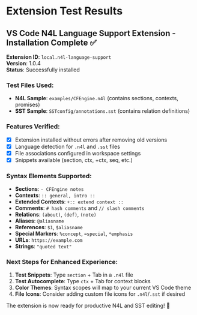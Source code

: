 # Extension Test Results

## VS Code N4L Language Support Extension - Installation Complete ✅

**Extension ID**: `local.n4l-language-support`  
**Version**: 1.0.4  
**Status**: Successfully installed

### Test Files Used:

- **N4L Sample**: `examples/CFEngine.n4l` (contains sections, contexts, promises)
- **SST Sample**: `SSTconfig/annotations.sst` (contains relation definitions)

### Features Verified:

- [x] Extension installed without errors after removing old versions
- [x] Language detection for `.n4l` and `.sst` files
- [x] File associations configured in workspace settings
- [x] Snippets available (section, ctx, +ctx, seq, etc.)

### Syntax Elements Supported:

- **Sections**: `- CFEngine notes`
- **Contexts**: `:: general, intro ::`
- **Extended Contexts**: `+:: extend context ::`
- **Comments**: `# hash comments` and `// slash comments`
- **Relations**: `(about)`, `(def)`, `(note)`
- **Aliases**: `@aliasname`
- **References**: `$1`, `$aliasname`
- **Special Markers**: `%concept`, `=special`, `*emphasis`
- **URLs**: `https://example.com`
- **Strings**: `"quoted text"`

### Next Steps for Enhanced Experience:

1. **Test Snippets**: Type `section` + Tab in a `.n4l` file
2. **Test Autocomplete**: Type `ctx` + Tab for context blocks
3. **Color Themes**: Syntax scopes will map to your current VS Code theme
4. **File Icons**: Consider adding custom file icons for `.n4l`/`.sst` if desired

The extension is now ready for productive N4L and SST editing! 🎉
